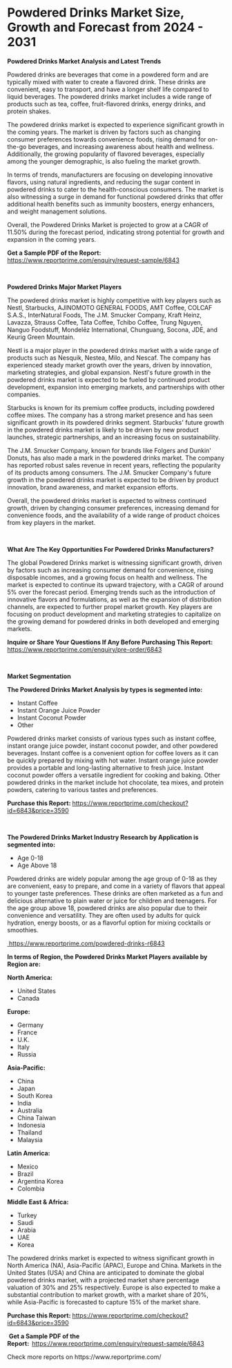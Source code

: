 <p><h1>Powdered Drinks Market Size, Growth and Forecast from 2024 - 2031</h1></p><p><strong>Powdered Drinks Market Analysis and Latest Trends</strong></p>
<p><p>Powdered drinks are beverages that come in a powdered form and are typically mixed with water to create a flavored drink. These drinks are convenient, easy to transport, and have a longer shelf life compared to liquid beverages. The powdered drinks market includes a wide range of products such as tea, coffee, fruit-flavored drinks, energy drinks, and protein shakes.</p><p>The powdered drinks market is expected to experience significant growth in the coming years. The market is driven by factors such as changing consumer preferences towards convenience foods, rising demand for on-the-go beverages, and increasing awareness about health and wellness. Additionally, the growing popularity of flavored beverages, especially among the younger demographic, is also fueling the market growth.</p><p>In terms of trends, manufacturers are focusing on developing innovative flavors, using natural ingredients, and reducing the sugar content in powdered drinks to cater to the health-conscious consumers. The market is also witnessing a surge in demand for functional powdered drinks that offer additional health benefits such as immunity boosters, energy enhancers, and weight management solutions.</p><p>Overall, the Powdered Drinks Market is projected to grow at a CAGR of 11.50% during the forecast period, indicating strong potential for growth and expansion in the coming years.</p></p>
<p><strong>Get a Sample PDF of the Report:&nbsp;</strong> <a href="https://www.reportprime.com/enquiry/request-sample/6843">https://www.reportprime.com/enquiry/request-sample/6843</a></p>
<p>&nbsp;</p>
<p><strong>Powdered Drinks Major Market Players</strong></p>
<p><p>The powdered drinks market is highly competitive with key players such as Nestl, Starbucks, AJINOMOTO GENERAL FOODS, AMT Coffee, COLCAF S.A.S., InterNatural Foods, The J.M. Smucker Company, Kraft Heinz, Lavazza, Strauss Coffee, Tata Coffee, Tchibo Coffee, Trung Nguyen, Nanguo Foodstuff, Mondelēz International, Chunguang, Socona, JDE, and Keurig Green Mountain.</p><p>Nestl is a major player in the powdered drinks market with a wide range of products such as Nesquik, Nestea, Milo, and Nescaf. The company has experienced steady market growth over the years, driven by innovation, marketing strategies, and global expansion. Nestl's future growth in the powdered drinks market is expected to be fueled by continued product development, expansion into emerging markets, and partnerships with other companies.</p><p>Starbucks is known for its premium coffee products, including powdered coffee mixes. The company has a strong market presence and has seen significant growth in its powdered drinks segment. Starbucks' future growth in the powdered drinks market is likely to be driven by new product launches, strategic partnerships, and an increasing focus on sustainability.</p><p>The J.M. Smucker Company, known for brands like Folgers and Dunkin' Donuts, has also made a mark in the powdered drinks market. The company has reported robust sales revenue in recent years, reflecting the popularity of its products among consumers. The J.M. Smucker Company's future growth in the powdered drinks market is expected to be driven by product innovation, brand awareness, and market expansion efforts.</p><p>Overall, the powdered drinks market is expected to witness continued growth, driven by changing consumer preferences, increasing demand for convenience foods, and the availability of a wide range of product choices from key players in the market.</p></p>
<p>&nbsp;</p>
<p><strong>What Are The Key Opportunities For Powdered Drinks Manufacturers?</strong></p>
<p><p>The global Powdered Drinks market is witnessing significant growth, driven by factors such as increasing consumer demand for convenience, rising disposable incomes, and a growing focus on health and wellness. The market is expected to continue its upward trajectory, with a CAGR of around 5% over the forecast period. Emerging trends such as the introduction of innovative flavors and formulations, as well as the expansion of distribution channels, are expected to further propel market growth. Key players are focusing on product development and marketing strategies to capitalize on the growing demand for powdered drinks in both developed and emerging markets.</p></p>
<p><strong>Inquire or Share Your Questions If Any Before Purchasing This Report:</strong> <a href="https://www.reportprime.com/enquiry/pre-order/6843">https://www.reportprime.com/enquiry/pre-order/6843</a></p>
<p>&nbsp;</p>
<p><strong>Market Segmentation</strong></p>
<p><strong>The Powdered Drinks Market Analysis by types is segmented into:</strong></p>
<p><ul><li>Instant Coffee</li><li>Instant Orange Juice Powder</li><li>Instant Coconut Powder</li><li>Other</li></ul></p>
<p><p>Powdered drinks market consists of various types such as instant coffee, instant orange juice powder, instant coconut powder, and other powdered beverages. Instant coffee is a convenient option for coffee lovers as it can be quickly prepared by mixing with hot water. Instant orange juice powder provides a portable and long-lasting alternative to fresh juice. Instant coconut powder offers a versatile ingredient for cooking and baking. Other powdered drinks in the market include hot chocolate, tea mixes, and protein powders, catering to various tastes and preferences.</p></p>
<p><strong>Purchase this Report:&nbsp;</strong><a href="https://www.reportprime.com/checkout?id=6843&price=3590">https://www.reportprime.com/checkout?id=6843&price=3590</a></p>
<p>&nbsp;</p>
<p><strong>The Powdered Drinks Market Industry Research by Application is segmented into:</strong></p>
<p><ul><li>Age 0-18</li><li>Age Above 18</li></ul></p>
<p><p>Powdered drinks are widely popular among the age group of 0-18 as they are convenient, easy to prepare, and come in a variety of flavors that appeal to younger taste preferences. These drinks are often marketed as a fun and delicious alternative to plain water or juice for children and teenagers. For the age group above 18, powdered drinks are also popular due to their convenience and versatility. They are often used by adults for quick hydration, energy boosts, or as a flavorful option for mixing cocktails or smoothies.</p></p>
<p><a href="https://www.reportprime.com/powdered-drinks-r6843">&nbsp;https://www.reportprime.com/powdered-drinks-r6843</a></p>
<p><strong>In terms of Region, the Powdered Drinks Market Players available by Region are:</strong></p>
<p>
    <p> <strong> North America: </strong>
        <ul>
            <li>United States</li>
            <li>Canada</li>
        </ul>
        </p> 
    <p> <strong> Europe: </strong>
        <ul>
            <li>Germany</li>
            <li>France</li>
            <li>U.K.</li>
            <li>Italy</li>
            <li>Russia</li>
        </ul>
        </p> 
    <p> <strong> Asia-Pacific: </strong>
        <ul>
            <li>China</li>
            <li>Japan</li>
            <li>South Korea</li>
            <li>India</li>
            <li>Australia</li>
            <li>China Taiwan</li>
            <li>Indonesia</li>
            <li>Thailand</li>
            <li>Malaysia</li>
        </ul>
        </p> 
    <p> <strong> Latin America: </strong>
        <ul>
            <li>Mexico</li>
            <li>Brazil</li>
            <li>Argentina Korea</li>
            <li>Colombia</li>
        </ul>
        </p> 
    <p> <strong> Middle East & Africa: </strong>
        <ul>
            <li>Turkey</li>
            <li>Saudi</li>
            <li>Arabia</li>
            <li>UAE</li>
            <li>Korea</li>
        </ul>
    </p>
    </p>
<p><p>The powdered drinks market is expected to witness significant growth in North America (NA), Asia-Pacific (APAC), Europe and China. Markets in the United States (USA) and China are anticipated to dominate the global powdered drinks market, with a projected market share percentage valuation of 30% and 25% respectively. Europe is also expected to make a substantial contribution to market growth, with a market share of 20%, while Asia-Pacific is forecasted to capture 15% of the market share.</p></p>
<p><strong>Purchase this Report: </strong><a href="https://www.reportprime.com/checkout?id=6843&price=3590">https://www.reportprime.com/checkout?id=6843&price=3590</a></p>
<p>&nbsp;<strong>Get a Sample PDF of the Report:&nbsp;&nbsp;</strong><a href="https://www.reportprime.com/enquiry/request-sample/6843">https://www.reportprime.com/enquiry/request-sample/6843</a></p>
<p><strong></strong></p>
<p>Check more reports on https://www.reportprime.com/</p>